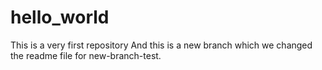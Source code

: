 # hello_world
This is a very first repository
And this is a new branch which we changed the readme file for new-branch-test.

